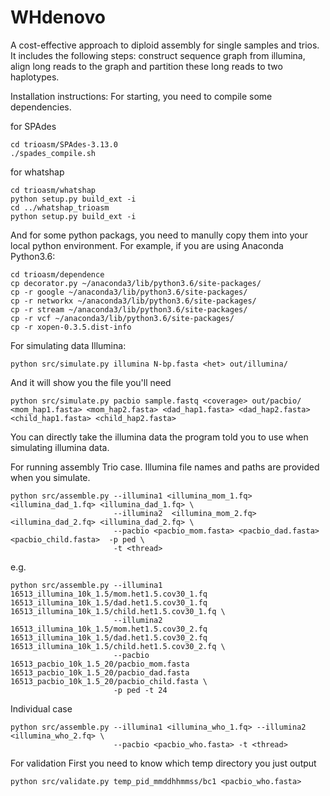 # WHdenovo
A cost-effective approach to diploid assembly for single samples and trios. It includes the following steps: construct sequence graph from illumina, align long reads to the graph and partition these long reads to two haplotypes.

Installation instructions: For starting, you need to compile some dependencies.

for SPAdes

```
cd trioasm/SPAdes-3.13.0
./spades_compile.sh
```

for whatshap
```
cd trioasm/whatshap
python setup.py build_ext -i
cd ../whatshap_trioasm
python setup.py build_ext -i
```

And for some python packags, you need to manully copy them into your local python environment.
For example, if you are using Anaconda Python3.6:
```
cd trioasm/dependence
cp decorator.py ~/anaconda3/lib/python3.6/site-packages/
cp -r google ~/anaconda3/lib/python3.6/site-packages/
cp -r networkx ~/anaconda3/lib/python3.6/site-packages/
cp -r stream ~/anaconda3/lib/python3.6/site-packages/
cp -r vcf ~/anaconda3/lib/python3.6/site-packages/
cp -r xopen-0.3.5.dist-info
``` 


For simulating data
Illumina:
```
python src/simulate.py illumina N-bp.fasta <het> out/illumina/
```
And it will show you the file you'll need
```
python src/simulate.py pacbio sample.fastq <coverage> out/pacbio/ <mom_hap1.fasta> <mom_hap2.fasta> <dad_hap1.fasta> <dad_hap2.fasta> <child_hap1.fasta> <child_hap2.fasta>
```
You can directly take the illumina data the program told you to use when simulating illumina data.


For running assembly
Trio case. Illumina file names and paths are provided when you simulate.

```
python src/assemble.py --illumina1 <illumina_mom_1.fq> <illumina_dad_1.fq> <illumina_dad_1.fq> \
                       --illumina2  <illumina_mom_2.fq> <illumina_dad_2.fq> <illumina_dad_2.fq> \
                       --pacbio <pacbio_mom.fasta> <pacbio_dad.fasta> <pacbio_child.fasta>  -p ped \ 
                       -t <thread> 
```

e.g.

```
python src/assemble.py --illumina1 16513_illumina_10k_1.5/mom.het1.5.cov30_1.fq 16513_illumina_10k_1.5/dad.het1.5.cov30_1.fq 16513_illumina_10k_1.5/child.het1.5.cov30_1.fq \
                       --illumina2 16513_illumina_10k_1.5/mom.het1.5.cov30_2.fq 16513_illumina_10k_1.5/dad.het1.5.cov30_2.fq 16513_illumina_10k_1.5/child.het1.5.cov30_2.fq \
                       --pacbio 16513_pacbio_10k_1.5_20/pacbio_mom.fasta 16513_pacbio_10k_1.5_20/pacbio_dad.fasta 16513_pacbio_10k_1.5_20/pacbio_child.fasta \
                       -p ped -t 24
```


Individual case
```
python src/assemble.py --illumina1 <illumina_who_1.fq> --illumina2 <illumina_who_2.fq> \ 
                       --pacbio <pacbio_who.fasta> -t <thread>
```

For validation
First you need to know which temp directory you just output
```
python src/validate.py temp_pid_mmddhhmmss/bc1 <pacbio_who.fasta>

```
